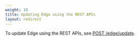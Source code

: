 ```yaml
---
weight: 10
title: Updating Edge using the REST APIs
layout: redirect
---
```


To update Edge using the REST APIs, see [POST /edge/update](https://cumulocity.com/api/edge/10.18.0/#tag/Update).
